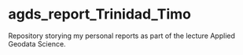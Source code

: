 # agds_report_Trinidad_Timo
Repository storying my personal reports as part of the lecture Applied Geodata Science.
